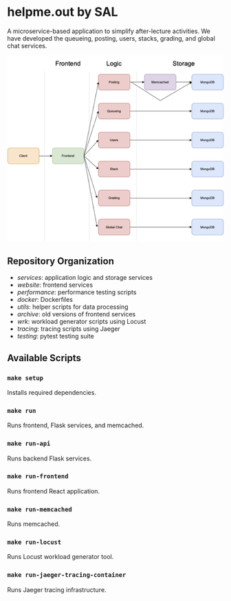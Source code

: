 # helpme.out by SAL

A microservice-based application to simplify after-lecture activities. We have developed the queueing, posting, users, stacks, grading, and global chat services.

<img src="assets/Dependency_Diagram.png" alt="Dependency Diagram" width="1000"/>


## Repository Organization

- _services_: application logic and storage services
- _website_: frontend services
- _performance_: performance testing scripts
- _docker_: Dockerfiles
- _utils_: helper scripts for data processing
- _archive_: old versions of frontend services
- _wrk_: workload generator scripts using Locust
- _tracing_: tracing scripts using Jaeger
- _testing_: pytest testing suite

## Available Scripts
 
### `make setup` 

Installs required dependencies.

### `make run`

Runs frontend, Flask services, and memcached.

### `make run-api`

Runs backend Flask services.

### `make run-frontend`

Runs frontend React application.

### `make run-memcached`

Runs memcached.

### `make run-locust`

Runs Locust workload generator tool.

### `make run-jaeger-tracing-container`

Runs Jaeger tracing infrastructure.
